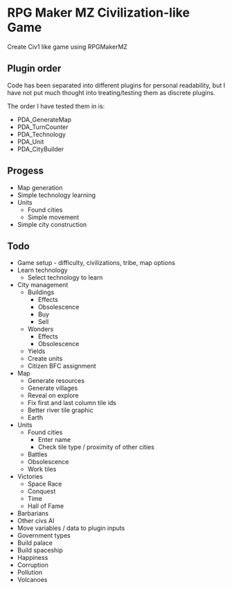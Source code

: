 # RPG Maker MZ Civilization-like Game

Create Civ1 like game using RPGMakerMZ

## Plugin order

Code has been separated into different plugins for personal readability, but I have not put much thought into
treating/testing them as discrete plugins.

The order I have tested them in is:
 * PDA_GenerateMap
 * PDA_TurnCounter
 * PDA_Technology
 * PDA_Unit
 * PDA_CityBuilder

## Progess

 * Map generation
 * Simple technology learning
 * Units
   * Found cities
   * Simple movement
 * Simple city construction

## Todo

 * Game setup - difficulty, civilizations, tribe, map options
 * Learn technology
   * Select technology to learn
 * City management
   * Buildings
     * Effects
     * Obsolescence
     * Buy
     * Sell
   * Wonders
     * Effects
     * Obsolescence
   * Yields
   * Create units
   * Citizen BFC assignment
 * Map
   * Generate resources
   * Generate villages
   * Reveal on explore
   * Fix first and last column tile ids
   * Better river tile graphic
   * Earth
 * Units
   * Found cities
     * Enter name
     * Check tile type / proximity of other cities
   * Battles
   * Obsolescence
   * Work tiles
 * Victories
   * Space Race
   * Conquest
   * Time
   * Hall of Fame
 * Barbarians
 * Other civs AI
 * Move variables / data to plugin inputs
 * Government types
 * Build palace
 * Build spaceship
 * Happiness
 * Corruption
 * Pollution
 * Volcanoes